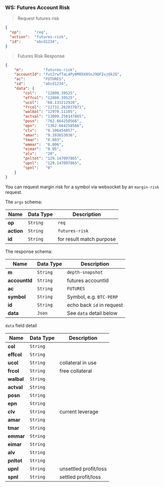 ### WS: Futures Account Risk

>  Request futures risk

```json
{
  "op":      "req", 
  "action":  "futures-risk", 
  "id":      "abcd1234", 
}
```

> Futures Risk Response 

```json
{
    "m":         "futures-risk",
    "accountId": "futZrwfTaL4Py6M05X0SnJ9QFIuj6k2Q",
    "ac":        "FUTURES",
    "id":        "abcd1234",
    "data": {
        "col":    "12800.39525",
        "effcol": "12800.39525",
        "ucol":   "68.133212928",
        "frcol":  "12732.262037071",
        "walbal": "12970.11105",
        "actval": "13099.258147865",
        "posn":   "762.664258566",
        "epn":    "1362.664258566",
        "clv":    "0.106454857",
        "amar":   "9.393653036",
        "tmar":   "0.003",
        "emmar":  "0.006",
        "eimar":  "0.05",
        "alv":    "20",
        "pnltot": "129.147097865",  
        "upnl":   "129.147097865",
        "spnl":   "0"
    }
}
```

You can request margin risk for a symbol via websocket by an `margin-risk` request. 

The `args` schema:

 Name           | Data Type | Description                
--------------- | --------- | -------------------------- 
**op**          | `String`  | `req`                      
**action**      | `String`  | `futures-risk`      
**id**          | `String`  | for result match purpose

The response schema:

 Name         | Data Type | Description                   
------------- | --------- | ----------------------------- 
**m**         | `String`  | `depth-snapshot`
**accountId** | `String`  | futures accountId
**ac**        | `String`  | `FUTURES`
**symbol**    | `String`  | Symbol, e.g. `BTC-PERP`  
**id**        | `String`  | echo back `id` in request    
**data**      | `Json`    | See `data` detail below

`data` field detail

 Name      | Data Type | Description
---------- | --------- | -----------------------------
**col**    | `String`  | 
**effcol** | `String`  | 
**ucol**   | `String`  | collateral in use
**frcol**  | `String`  | free collateral 
**walbal** | `String`  | 
**actval** | `String`  | 
**posn**   | `String`  | 
**epn**    | `String`  | 
**clv**    | `String`  | current leverage
**amar**   | `String`  | 
**tmar**   | `String`  | 
**emmar**  | `String`  | 
**eimar**  | `String`  | 
**alv**    | `String`  | 
**pnltot** | `String`  | 
**upnl**   | `String`  | unsettled profit/loss
**spnl**   | `String`  | settled profit/loss



